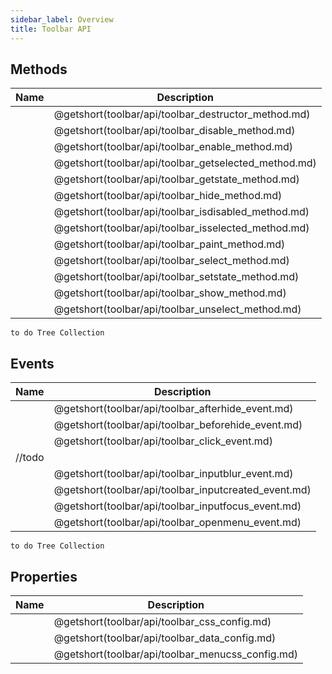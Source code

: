 ```yaml
---
sidebar_label: Overview
title: Toolbar API
---
```


## Methods

| Name                                          | Description                                          |
| --------------------------------------------- | ---------------------------------------------------- |
| [](toolbar/api/toolbar_destructor_method.md)  | @getshort(toolbar/api/toolbar_destructor_method.md)  |
| [](toolbar/api/toolbar_disable_method.md)     | @getshort(toolbar/api/toolbar_disable_method.md)     |
| [](toolbar/api/toolbar_enable_method.md)      | @getshort(toolbar/api/toolbar_enable_method.md)      |
| [](toolbar/api/toolbar_getselected_method.md) | @getshort(toolbar/api/toolbar_getselected_method.md) |
| [](toolbar/api/toolbar_getstate_method.md)    | @getshort(toolbar/api/toolbar_getstate_method.md)    |
| [](toolbar/api/toolbar_hide_method.md)        | @getshort(toolbar/api/toolbar_hide_method.md)        |
| [](toolbar/api/toolbar_isdisabled_method.md)  | @getshort(toolbar/api/toolbar_isdisabled_method.md)  |
| [](toolbar/api/toolbar_isselected_method.md)  | @getshort(toolbar/api/toolbar_isselected_method.md)  |
| [](toolbar/api/toolbar_paint_method.md)       | @getshort(toolbar/api/toolbar_paint_method.md)       |
| [](toolbar/api/toolbar_select_method.md)      | @getshort(toolbar/api/toolbar_select_method.md)      |
| [](toolbar/api/toolbar_setstate_method.md)    | @getshort(toolbar/api/toolbar_setstate_method.md)    |
| [](toolbar/api/toolbar_show_method.md)        | @getshort(toolbar/api/toolbar_show_method.md)        |
| [](toolbar/api/toolbar_unselect_method.md)    | @getshort(toolbar/api/toolbar_unselect_method.md)    |

`to do Tree Collection`

## Events

| Name                                           | Description                                          |
| ---------------------------------------------- | ---------------------------------------------------- |
| [](toolbar/api/toolbar_afterhide_event.md)     | @getshort(toolbar/api/toolbar_afterhide_event.md)    |
| [](toolbar/api/toolbar_beforehide_event.md)    | @getshort(toolbar/api/toolbar_beforehide_event.md)   |
| [](toolbar/api/toolbar_click_event.md)         | @getshort(toolbar/api/toolbar_click_event.md)        |
| [](toolbar/api/toolbar_data_object.md)  //todo |                                                      |
| [](toolbar/api/toolbar_inputblur_event.md)     | @getshort(toolbar/api/toolbar_inputblur_event.md)    |
| [](toolbar/api/toolbar_inputcreated_event.md)  | @getshort(toolbar/api/toolbar_inputcreated_event.md) |
| [](toolbar/api/toolbar_inputfocus_event.md)    | @getshort(toolbar/api/toolbar_inputfocus_event.md)   |
| [](toolbar/api/toolbar_openmenu_event.md)      | @getshort(toolbar/api/toolbar_openmenu_event.md)     |

`to do Tree Collection`

## Properties

| Name                                      | Description                                      |
| ----------------------------------------- | ------------------------------------------------ |
| [](toolbar/api/toolbar_css_config.md)     | @getshort(toolbar/api/toolbar_css_config.md)     |
| [](toolbar/api/toolbar_data_config.md)    | @getshort(toolbar/api/toolbar_data_config.md)    |
| [](toolbar/api/toolbar_menucss_config.md) | @getshort(toolbar/api/toolbar_menucss_config.md) |
